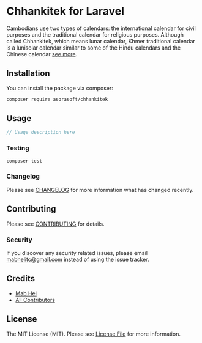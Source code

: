 # Chhankitek for Laravel

Cambodians use two types of calendars: the international 
calendar for civil purposes and the traditional
calendar for religious purposes. Although called Chhankitek,
which means lunar calendar, Khmer traditional calendar is a 
lunisolar calendar similar to some of the Hindu calendars and the Chinese calendar [see more](http://www.cam-cc.org/calendar/).

## Installation

You can install the package via composer:

```bash
composer require asorasoft/chhankitek
```

## Usage

```php
// Usage description here
```

### Testing

```bash
composer test
```

### Changelog

Please see [CHANGELOG](CHANGELOG.md) for more information what has changed recently.

## Contributing

Please see [CONTRIBUTING](CONTRIBUTING.md) for details.

### Security

If you discover any security related issues, please email mabhelitc@gmail.com instead of using the issue tracker.

## Credits

-   [Mab Hel](https://github.com/asorasoft)
-   [All Contributors](../../contributors)

## License

The MIT License (MIT). Please see [License File](LICENSE.md) for more information.
